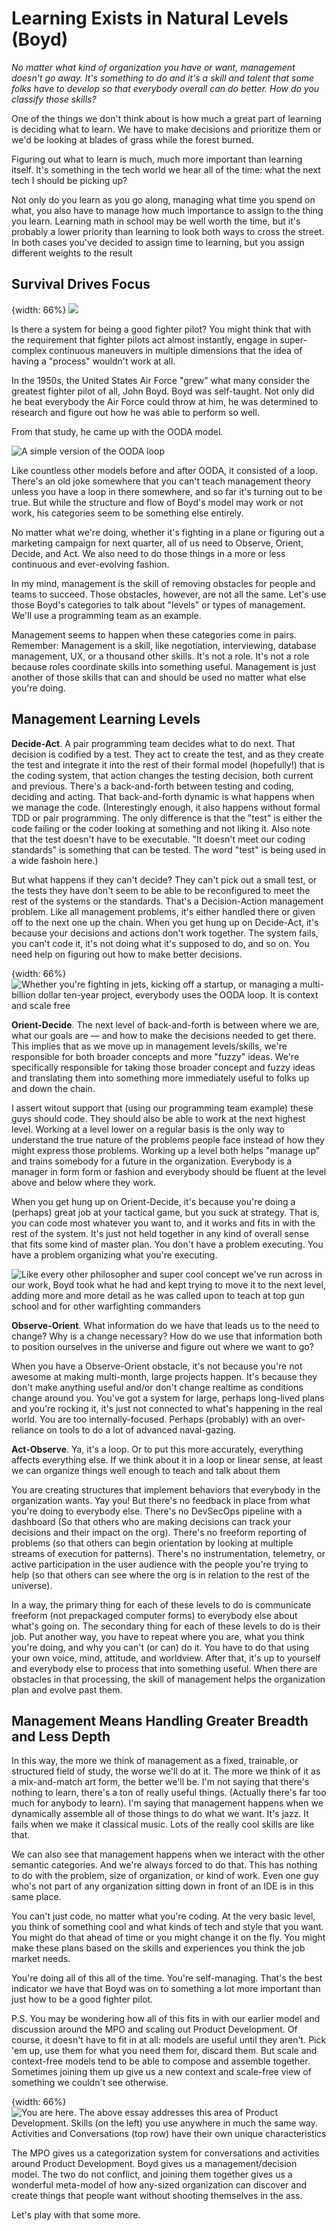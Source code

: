 # Learning Exists in Natural Levels (Boyd)

*No matter what kind of organization you have or want, management doesn't go away. It's something to do and it's a skill and talent that some folks have to develop so that everybody overall can do better. How do you classify those skills?*

One of the things we don't think about is how much a great part of learning is deciding what to learn. We have to make decisions and prioritize them or we'd be looking at blades of grass while the forest burned.

Figuring out what to learn is much, much more important than learning itself. It's something in the tech world we hear all of the time: what the next tech I should be picking up?

Not only do you learn as you go along, managing what time you spend on what, you also have to manage how much importance to assign to the thing you learn. Learning math in school may be well worth the time, but it's probably a lower priority than learning to look both ways to cross the street. In both cases you've decided to assign time to learning, but you assign different weights to the result

## Survival Drives Focus

{width: 66%}
![](resources/images/levels-boyd-ooda.jpg)

Is there a system for being a good fighter pilot? You might think that with the requirement that fighter pilots act almost instantly, engage in super-complex continuous maneuvers in multiple dimensions that the idea of having a "process" wouldn't work at all.

In the 1950s, the United States Air Force "grew" what many consider the greatest fighter pilot of all, John Boyd. Boyd was self-taught. Not only did he beat everybody the Air Force could throw at him, he was determined to research and figure out how he was able to perform so well.

From that study, he came up with the OODA model.

![A simple version of the OODA loop](resources/images/levels-simple-ooda-loop.png)

Like countless other models before and after OODA, it consisted of a loop. There's an old joke somewhere that you can't teach management theory unless you have a loop in there somewhere, and so far it's turning out to be true. But while the structure and flow of Boyd's model may work or not work, his categories seem to be something else entirely.

No matter what we're doing, whether it's fighting in a plane or figuring out a marketing campaign for next quarter, all of us need to Observe, Orient, Decide, and Act. We also need to do those things in a more or less continuous and ever-evolving fashion.

In my mind, management is the skill of removing obstacles for people and teams to succeed. Those obstacles, however, are not all the same. Let's use those Boyd's categories to talk about "levels" or types of management. We'll use a programming team as an example.

Management seems to happen when these categories come in pairs. Remember: Management is a skill, like negotiation, interviewing, database management, UX, or a thousand other skills. It's not a role. It's not a role because roles coordinate skills into something useful. Management is just another of those skills that can and should be used no matter what else you're doing.

## Management Learning Levels

**Decide-Act**. A pair programming team decides what to do next. That decision is codified by a test. They act to create the test, and as they create the test and integrate it into the rest of their formal model (hopefully!) that is the coding system, that action changes the testing decision, both current and previous. There's a back-and-forth between testing and coding, deciding and acting. That back-and-forth dynamic is what happens when we manage the code. (Interestingly enough, it also happens without formal TDD or pair programming. The only difference is that the "test" is either the code failing or the coder looking at something and not liking it. Also note that the test doesn't have to be executable. "It doesn't meet our coding standards" is something that can be tested. The word "test" is being used in a wide fashoin here.)

But what happens if they can't decide? They can't pick out a small test, or the tests they have don't seem to be able to be reconfigured to meet the rest of the systems or the standards. That's a Decision-Action management problem. Like all management problems, it's either handled there or given off to the next one up the chain.
When you get hung up on Decide-Act, it's because your decisions and actions don't work together. The system fails, you can't code it, it's not doing what it's supposed to do, and so on. You need help on figuring out how to make better decisions.

{width: 66%}
![Whether you're fighting in jets, kicking off a startup, or managing a multi-billion dollar ten-year project, everybody uses the OODA loop. It is context and scale free](resources/images/levels-fighter-jet-ooda-loop.jpg)

**Orient-Decide**.  The next level of back-and-forth is between where we are, what our goals are — and how to make the decisions needed to get there. This implies that as we move up in management levels/skills, we're responsible for both broader concepts and more "fuzzy" ideas. We're specifically responsible for taking those broader concept and fuzzy ideas and translating them into something more immediately useful to folks up and down the chain.

I assert witout support that (using our programming team example) these guys should code. They should also be able to work at the next highest level. Working at a level lower on a regular basis is the only way to understand the true nature of the problems people face instead of how they might express those problems. Working up a level both helps "manage up" and trains somebody for a future in the organization. Everybody is a manager in form form or fashion and everybody should be fluent at the level above and below where they work.

When you get hung up on Orient-Decide, it's because you're doing a (perhaps) great job at your tactical game, but you suck at strategy. That is, you can code most whatever you want to, and it works and fits in with the rest of the system. It's just not held together in any kind of overall sense that fits some kind of master plan. You don't have a problem executing. You have a problem organizing what you're executing.

![Like every other philosopher and super cool concept we've run across in our work, Boyd took what he had and kept trying to move it to the next level, adding more and more detail as he was called upon to teach at top gun school and for other warfighting commanders](resources/images/levels-more-complex-ooda.svg)

**Observe-Orient**. What information do we have that leads us to the need to change? Why is a change necessary? How do we use that information both to position ourselves in the universe and figure out where we want to go?

When you have a Observe-Orient obstacle, it's not because you're not awesome at making multi-month, large projects happen. It's because they don't make anything useful and/or don't change realtime as conditions change around you. You've got a system for large, perhaps long-lived plans and you're rocking it, it's just not connected to what's happening in the real world. You are too internally-focused. Perhaps (probably) with an over-reliance on tools to do a lot of advanced naval-gazing.

**Act-Observe**. Ya, it's a loop. Or to put this more accurately, everything affects everything else. If we think about it in a loop or linear sense, at least we can organize things well enough to teach and talk about them

You are creating structures that implement behaviors that everybody in the organization wants. Yay you! But there's no feedback in place from what you're doing to everybody else. There's no DevSecOps pipeline with a dashboard (So that others who are making decisions can track your decisions and their impact on the org). There's no freeform reporting of problems (so that others can begin orientation by looking at multiple streams of execution for patterns). There's no instrumentation, telemetry, or active participation in the user audience with the people you're trying to help (so that others can see where the org is in relation to the rest of the universe).

In  a way, the primary thing for each of these levels to do is communicate freeform (not prepackaged computer forms) to everybody else about what's going on. The secondary thing for each of these levels to do is their job. Put another way, you have to repeat where you are, what you think you're doing, and why you can't (or can) do it. You have to do that using your own voice, mind, attitude, and worldview. After that, it's up to yourself and everybody else to process that into something useful. When there are obstacles in that processing, the skill of management helps the organization plan and evolve past them.

## Management Means Handling Greater Breadth and Less Depth

In this way, the more we think of management as a fixed, trainable, or structured field of study, the worse we'll do at it. The more we think of it as a mix-and-match art form, the better we'll be. I'm not saying that there's nothing to learn, there's a ton of really useful things. (Actually there's far too much for anybody to learn). I'm saying that management happens when we dynamically assemble all of those things to do what we want. It's jazz. It fails when we make it classical music. Lots of the really cool skills are like that.

We can also see that management happens when we interact with the other semantic categories. And we're always forced to do that. This has nothing to do with the problem, size of organization, or kind of work. Even one guy who's not part of any organization sitting down in front of an IDE is in this same place.

You can't just code, no matter what you're coding. At the very basic level, you think of something cool and what kinds of tech and style that you want. You might do that ahead of time or you might change it on the fly. You might make these plans based on the skills and experiences you think the job market needs.

You're doing all of this all of the time. You're self-managing. That's the best indicator we have that Boyd was on to something a lot more important than just how to be a good fighter pilot.

P.S. You may be wondering how all of this fits in with our earlier model and discussion around the MPO and scaling out Product Development. Of course, it doesn't have to fit in at all: models are useful until they aren't. Pick 'em up, use them for what you need them for, discard them. But scale and context-free models tend to be able to compose and assemble together. Sometimes joining them up give us a new context and scale-free view of something we couldn't see otherwise.

{width: 66%}
![You are here. The above essay addresses this area of Product Development. Skills (on the left) you use anywhere in much the same way. Activities and Conversations (top row) have their own unique characteristics](resources/images/levels-you-are-here.png)

The MPO gives us a categorization system for conversations and activities around Product Development. Boyd gives us a management/decision model. The two do not conflict, and joining them together gives us a wonderful meta-model of how any-sized organization can discover and create things that people want without shooting themselves in the ass.

Let's play with that some more.
